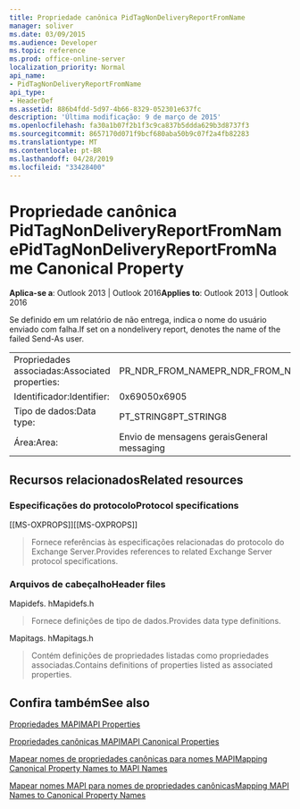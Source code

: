 ```yaml
---
title: Propriedade canônica PidTagNonDeliveryReportFromName
manager: soliver
ms.date: 03/09/2015
ms.audience: Developer
ms.topic: reference
ms.prod: office-online-server
localization_priority: Normal
api_name:
- PidTagNonDeliveryReportFromName
api_type:
- HeaderDef
ms.assetid: 886b4fdd-5d97-4b66-8329-052301e637fc
description: 'Última modificação: 9 de março de 2015'
ms.openlocfilehash: fa30a1b07f2b1f3c9ca837b5ddda629b3d8737f3
ms.sourcegitcommit: 8657170d071f9bcf680aba50b9c07f2a4fb82283
ms.translationtype: MT
ms.contentlocale: pt-BR
ms.lasthandoff: 04/28/2019
ms.locfileid: "33428400"
---
```

# <a name="pidtagnondeliveryreportfromname-canonical-property"></a><span data-ttu-id="bcc7a-103">Propriedade canônica PidTagNonDeliveryReportFromName</span><span class="sxs-lookup"><span data-stu-id="bcc7a-103">PidTagNonDeliveryReportFromName Canonical Property</span></span>

  
  
<span data-ttu-id="bcc7a-104">**Aplica-se a**: Outlook 2013 | Outlook 2016</span><span class="sxs-lookup"><span data-stu-id="bcc7a-104">**Applies to**: Outlook 2013 | Outlook 2016</span></span> 
  
<span data-ttu-id="bcc7a-105">Se definido em um relatório de não entrega, indica o nome do usuário enviado com falha.</span><span class="sxs-lookup"><span data-stu-id="bcc7a-105">If set on a nondelivery report, denotes the name of the failed Send-As user.</span></span>
  
|||
|:-----|:-----|
|<span data-ttu-id="bcc7a-106">Propriedades associadas:</span><span class="sxs-lookup"><span data-stu-id="bcc7a-106">Associated properties:</span></span>  <br/> |<span data-ttu-id="bcc7a-107">PR_NDR_FROM_NAME</span><span class="sxs-lookup"><span data-stu-id="bcc7a-107">PR_NDR_FROM_NAME</span></span>  <br/> |
|<span data-ttu-id="bcc7a-108">Identificador:</span><span class="sxs-lookup"><span data-stu-id="bcc7a-108">Identifier:</span></span>  <br/> |<span data-ttu-id="bcc7a-109">0x6905</span><span class="sxs-lookup"><span data-stu-id="bcc7a-109">0x6905</span></span>  <br/> |
|<span data-ttu-id="bcc7a-110">Tipo de dados:</span><span class="sxs-lookup"><span data-stu-id="bcc7a-110">Data type:</span></span>  <br/> |<span data-ttu-id="bcc7a-111">PT_STRING8</span><span class="sxs-lookup"><span data-stu-id="bcc7a-111">PT_STRING8</span></span>  <br/> |
|<span data-ttu-id="bcc7a-112">Área:</span><span class="sxs-lookup"><span data-stu-id="bcc7a-112">Area:</span></span>  <br/> |<span data-ttu-id="bcc7a-113">Envio de mensagens gerais</span><span class="sxs-lookup"><span data-stu-id="bcc7a-113">General messaging</span></span>  <br/> |
   
## <a name="related-resources"></a><span data-ttu-id="bcc7a-114">Recursos relacionados</span><span class="sxs-lookup"><span data-stu-id="bcc7a-114">Related resources</span></span>

### <a name="protocol-specifications"></a><span data-ttu-id="bcc7a-115">Especificações do protocolo</span><span class="sxs-lookup"><span data-stu-id="bcc7a-115">Protocol specifications</span></span>

<span data-ttu-id="bcc7a-116">[[MS-OXPROPS]]</span><span class="sxs-lookup"><span data-stu-id="bcc7a-116">[[MS-OXPROPS]]</span></span> 
  
> <span data-ttu-id="bcc7a-117">Fornece referências às especificações relacionadas do protocolo do Exchange Server.</span><span class="sxs-lookup"><span data-stu-id="bcc7a-117">Provides references to related Exchange Server protocol specifications.</span></span>
    
### <a name="header-files"></a><span data-ttu-id="bcc7a-118">Arquivos de cabeçalho</span><span class="sxs-lookup"><span data-stu-id="bcc7a-118">Header files</span></span>

<span data-ttu-id="bcc7a-119">Mapidefs. h</span><span class="sxs-lookup"><span data-stu-id="bcc7a-119">Mapidefs.h</span></span>
  
> <span data-ttu-id="bcc7a-120">Fornece definições de tipo de dados.</span><span class="sxs-lookup"><span data-stu-id="bcc7a-120">Provides data type definitions.</span></span>
    
<span data-ttu-id="bcc7a-121">Mapitags. h</span><span class="sxs-lookup"><span data-stu-id="bcc7a-121">Mapitags.h</span></span>
  
> <span data-ttu-id="bcc7a-122">Contém definições de propriedades listadas como propriedades associadas.</span><span class="sxs-lookup"><span data-stu-id="bcc7a-122">Contains definitions of properties listed as associated properties.</span></span>
    
## <a name="see-also"></a><span data-ttu-id="bcc7a-123">Confira também</span><span class="sxs-lookup"><span data-stu-id="bcc7a-123">See also</span></span>



[<span data-ttu-id="bcc7a-124">Propriedades MAPI</span><span class="sxs-lookup"><span data-stu-id="bcc7a-124">MAPI Properties</span></span>](mapi-properties.md)
  
[<span data-ttu-id="bcc7a-125">Propriedades canônicas MAPI</span><span class="sxs-lookup"><span data-stu-id="bcc7a-125">MAPI Canonical Properties</span></span>](mapi-canonical-properties.md)
  
[<span data-ttu-id="bcc7a-126">Mapear nomes de propriedades canônicas para nomes MAPI</span><span class="sxs-lookup"><span data-stu-id="bcc7a-126">Mapping Canonical Property Names to MAPI Names</span></span>](mapping-canonical-property-names-to-mapi-names.md)
  
[<span data-ttu-id="bcc7a-127">Mapear nomes MAPI para nomes de propriedades canônicas</span><span class="sxs-lookup"><span data-stu-id="bcc7a-127">Mapping MAPI Names to Canonical Property Names</span></span>](mapping-mapi-names-to-canonical-property-names.md)

